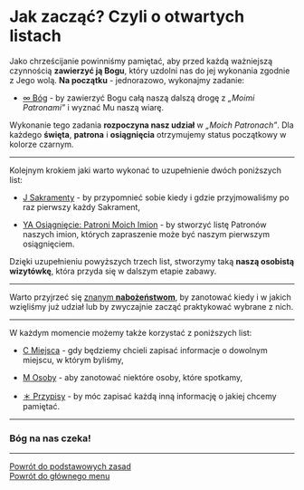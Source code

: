 # Jak zacząć? Czyli o otwartych listach
Jako chrześcijanie powinniśmy pamiętać, aby przed każdą ważniejszą czynnością **zawierzyć ją Bogu**, który uzdolni nas do jej wykonania zgodnie z Jego wolą. **Na początku** - jednorazowo, wykonajmy zadanie:
- [<span class="status status-list"><span class="status status-black">∞</span> Bóg</span>](bog.md) - by zawierzyć Bogu całą naszą dalszą drogę z _„Moimi Patronami”_ i wyznać Mu naszą wiarę.

Wykonanie tego zadania **rozpoczyna nasz udział** w _„Moich Patronach”_. Dla każdego **święta**, **patrona** i **osiągnięcia** otrzymujemy status początkowy w kolorze <span class="status status-black">czarnym</span>.

---
Kolejnym krokiem jaki warto wykonać to uzupełnienie dwóch poniższych list:
- [<span class="status status-list"><span class="status status-list">J</span> Sakramenty</span>](sakramenty.md) - by przypomnieć sobie kiedy i gdzie przyjmowaliśmy po raz pierwszy każdy Sakrament,

- [<span class="status status-list"><span class="status status-list">YA</span> Osiągnięcie: Patroni Moich Imion</span>](osiagniecie_patroni_moich_imion.md) - by stworzyć listę Patronów naszych imion, których zapraszenie może być naszym pierwszym osiągnięciem.

Dzięki uzupełnieniu powyższych trzech list, stworzymy taką **naszą osobistą wizytówkę**, która przyda się w dalszym etapie zabawy.

---
Warto przyjrzeć się [znanym **nabożeństwom**](jak_uczestniczyc_w_nabozenstwach.md), by zanotować kiedy i w jakich wzięliśmy już udział lub by zwyczajnie zacząć praktykować wybrane z nich.

---
W każdym momencie możemy także korzystać z poniższych list:
- [<span class="status status-list"><span class="status status-list">C</span> Miejsca](miejsca.md) - gdy będziemy chcieli zapisać informacje o dowolnym miejscu, w którym byliśmy,

- [<span class="status status-list"><span class="status status-list">M</span> Osoby](osoby.md) - aby zanotować niektóre osoby, które spotkamy,

- [<span class="status status-list"><span class="status status-list">＊</span> Przypisy](przypisy.md) - by móc zapisać każdą inną informację o jakiej chcemy pamiętać.

---
### <div class="colored centered">Bóg na nas czeka!</div>

---
[Powrót do podstawowych zasad](podstawowe_zasady.md)  
[Powrót do głównego menu](index.md)
